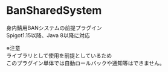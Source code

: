 # BanSharedSystem

身内鯖用BANシステムの前提プラグイン<br>
Spigot1.15以降、Java 8以降に対応<br>

※注意<br>
ライブラリとして使用を前提としているため<br>
このプラグイン単体では自動ロールバックや通知等はできません。
